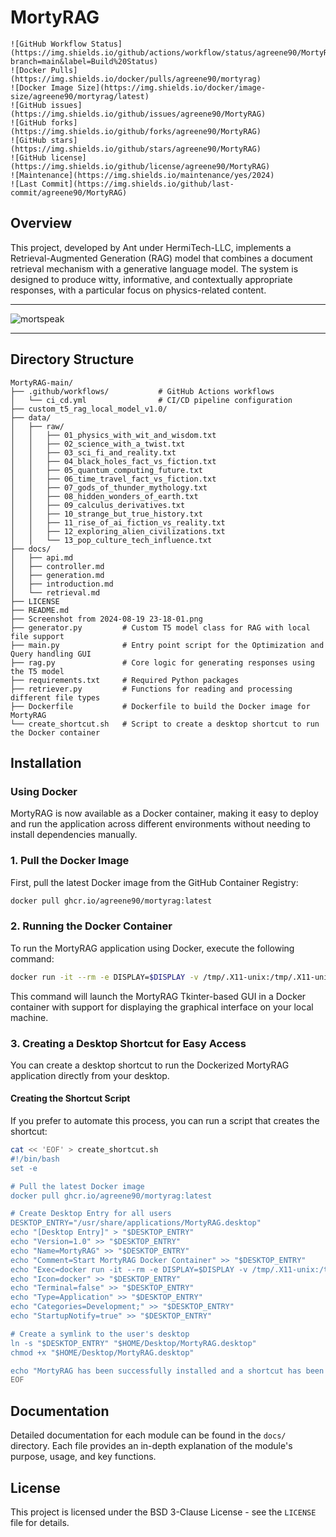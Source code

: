 # MortyRAG
```
![GitHub Workflow Status](https://img.shields.io/github/actions/workflow/status/agreene90/MortyRAG/ci_cd.yml?branch=main&label=Build%20Status)
![Docker Pulls](https://img.shields.io/docker/pulls/agreene90/mortyrag)
![Docker Image Size](https://img.shields.io/docker/image-size/agreene90/mortyrag/latest)
![GitHub issues](https://img.shields.io/github/issues/agreene90/MortyRAG)
![GitHub forks](https://img.shields.io/github/forks/agreene90/MortyRAG)
![GitHub stars](https://img.shields.io/github/stars/agreene90/MortyRAG)
![GitHub license](https://img.shields.io/github/license/agreene90/MortyRAG)
![Maintenance](https://img.shields.io/maintenance/yes/2024)
![Last Commit](https://img.shields.io/github/last-commit/agreene90/MortyRAG)

```
## Overview

This project, developed by Ant under HermiTech-LLC, implements a Retrieval-Augmented Generation (RAG) model that combines a document retrieval mechanism with a generative language model. The system is designed to produce witty, informative, and contextually appropriate responses, with a particular focus on physics-related content.

___
![mortspeak](https://github.com/agreene90/MortyRAG/blob/main/Screenshot%20from%202024-08-19%2023-18-01.png)
___

## Directory Structure

```plaintext
MortyRAG-main/
├── .github/workflows/           # GitHub Actions workflows
│   └── ci_cd.yml                # CI/CD pipeline configuration
├── custom_t5_rag_local_model_v1.0/
├── data/
│   ├── raw/
│   │   ├── 01_physics_with_wit_and_wisdom.txt
│   │   ├── 02_science_with_a_twist.txt
│   │   ├── 03_sci_fi_and_reality.txt
│   │   ├── 04_black_holes_fact_vs_fiction.txt
│   │   ├── 05_quantum_computing_future.txt
│   │   ├── 06_time_travel_fact_vs_fiction.txt
│   │   ├── 07_gods_of_thunder_mythology.txt
│   │   ├── 08_hidden_wonders_of_earth.txt
│   │   ├── 09_calculus_derivatives.txt
│   │   ├── 10_strange_but_true_history.txt
│   │   ├── 11_rise_of_ai_fiction_vs_reality.txt
│   │   ├── 12_exploring_alien_civilizations.txt
│   │   └── 13_pop_culture_tech_influence.txt
├── docs/
│   ├── api.md
│   ├── controller.md
│   ├── generation.md
│   ├── introduction.md
│   └── retrieval.md
├── LICENSE
├── README.md
├── Screenshot from 2024-08-19 23-18-01.png
├── generator.py         # Custom T5 model class for RAG with local file support
├── main.py              # Entry point script for the Optimization and Query handling GUI
├── rag.py               # Core logic for generating responses using the T5 model
├── requirements.txt     # Required Python packages
├── retriever.py         # Functions for reading and processing different file types
├── Dockerfile           # Dockerfile to build the Docker image for MortyRAG
└── create_shortcut.sh   # Script to create a desktop shortcut to run the Docker container
```

## Installation

### Using Docker

MortyRAG is now available as a Docker container, making it easy to deploy and run the application across different environments without needing to install dependencies manually.

### 1. Pull the Docker Image

First, pull the latest Docker image from the GitHub Container Registry:

```bash
docker pull ghcr.io/agreene90/mortyrag:latest
```

### 2. Running the Docker Container

To run the MortyRAG application using Docker, execute the following command:

```bash
docker run -it --rm -e DISPLAY=$DISPLAY -v /tmp/.X11-unix:/tmp/.X11-unix ghcr.io/agreene90/mortyrag:latest
```

This command will launch the MortyRAG Tkinter-based GUI in a Docker container with support for displaying the graphical interface on your local machine.

### 3. Creating a Desktop Shortcut for Easy Access

You can create a desktop shortcut to run the Dockerized MortyRAG application directly from your desktop.

#### **Creating the Shortcut Script**

If you prefer to automate this process, you can run a script that creates the shortcut:

```bash
cat << 'EOF' > create_shortcut.sh
#!/bin/bash
set -e

# Pull the latest Docker image
docker pull ghcr.io/agreene90/mortyrag:latest

# Create Desktop Entry for all users
DESKTOP_ENTRY="/usr/share/applications/MortyRAG.desktop"
echo "[Desktop Entry]" > "$DESKTOP_ENTRY"
echo "Version=1.0" >> "$DESKTOP_ENTRY"
echo "Name=MortyRAG" >> "$DESKTOP_ENTRY"
echo "Comment=Start MortyRAG Docker Container" >> "$DESKTOP_ENTRY"
echo "Exec=docker run -it --rm -e DISPLAY=$DISPLAY -v /tmp/.X11-unix:/tmp/.X11-unix ghcr.io/agreene90/mortyrag:latest" >> "$DESKTOP_ENTRY"
echo "Icon=docker" >> "$DESKTOP_ENTRY"
echo "Terminal=false" >> "$DESKTOP_ENTRY"
echo "Type=Application" >> "$DESKTOP_ENTRY"
echo "Categories=Development;" >> "$DESKTOP_ENTRY"
echo "StartupNotify=true" >> "$DESKTOP_ENTRY"

# Create a symlink to the user's desktop
ln -s "$DESKTOP_ENTRY" "$HOME/Desktop/MortyRAG.desktop"
chmod +x "$HOME/Desktop/MortyRAG.desktop"

echo "MortyRAG has been successfully installed and a shortcut has been added to your desktop."
EOF
```

## Documentation

Detailed documentation for each module can be found in the `docs/` directory. Each file provides an in-depth explanation of the module's purpose, usage, and key functions.

## License

This project is licensed under the BSD 3-Clause License - see the `LICENSE` file for details.
